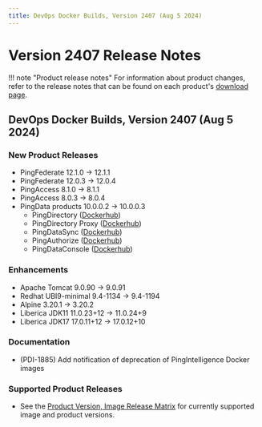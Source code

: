 ```yaml
---
title: DevOps Docker Builds, Version 2407 (Aug 5 2024)
---
```


# Version 2407 Release Notes

!!! note "Product release notes"
For information about product changes, refer to the release notes that can be found on each
product's [download page](https://www.pingidentity.com/en/resources/downloads.html).

## DevOps Docker Builds, Version 2407 (Aug 5 2024)

### New Product Releases

- PingFederate 12.1.0 → 12.1.1
- PingFederate 12.0.3 → 12.0.4
- PingAccess 8.1.0 → 8.1.1
- PingAccess 8.0.3 → 8.0.4
- PingData products 10.0.0.2 → 10.0.0.3
    - PingDirectory ([Dockerhub](https://hub.docker.com/r/pingidentity/pingdirectory))
    - PingDirectory Proxy ([Dockerhub](https://hub.docker.com/r/pingidentity/pingdirectoryproxy))
    - PingDataSync ([Dockerhub](https://hub.docker.com/r/pingidentity/pingdatasync))
    - PingAuthorize ([Dockerhub](https://hub.docker.com/r/pingidentity/pingauthorize))
    - PingDataConsole ([Dockerhub](https://hub.docker.com/r/pingidentity/pingdataconsole))

### Enhancements

- Apache Tomcat 9.0.90 → 9.0.91
- Redhat UBI9-minimal 9.4-1134 → 9.4-1194
- Alpine 3.20.1 → 3.20.2
- Liberica JDK11 11.0.23+12 → 11.0.24+9
- Liberica JDK17 17.0.11+12 → 17.0.12+10

### Documentation

- (PDI-1885) Add notification of deprecation of PingIntelligence Docker images

### Supported Product Releases

- See the [Product Version, Image Release Matrix](../docker-images/productVersionMatrix.md)
  for currently supported image and product versions.



